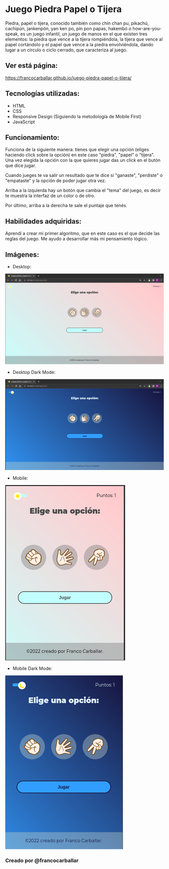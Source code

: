 # Juego Piedra Papel o Tijera
Piedra, papel o tijera, conocido también como chin chan pu, pikachú, cachipún, jankenpón, yan ken po, pin pon papas, hakembó o how-are-you-speak, es un juego infantil, un juego de manos en el que existen tres elementos: la piedra que vence a la tijera rompiéndola, la tijera que vence al papel cortándolo y el papel que vence a la piedra envolviéndola, dando lugar a un círculo o ciclo cerrado, que caracteriza al juego.

## Ver está página:
https://francocarballar.github.io/juego-piedra-papel-o-tijera/

## Tecnologías utilizadas:
- HTML
- CSS
- Responsive Design (Siguiendo la metodología de Mobile First)
- JavaScript

## Funcionamiento:
Funciona de la siguiente manera: tienes que elegir una opción (eliges haciendo click sobre la opción) en este caso "piedra", "papel" o "tijera". Una vez elegida la opción con la que quieres jugar das un click en el butón que dice jugar.

Cuando jueges te va salir un resultado que te dice si "ganaste", "perdiste" o "empataste" y la opción de poder jugar otra vez.

Arriba a la izquierda hay un botón que cambia el "tema" del juego, es decir te muestra la interfaz de un color o de otro.

Por último, arriba a la derecha te sale el puntaje que tenés.
## Habilidades adquiridas: 
Aprendí a crear mi primer algoritmo, que en este caso es el que decide las reglas del juego. Me ayudo a desarrollar más mi pensamiento lógico.

## Imágenes:
- Desktop: 

![Juego piedra, papel o tijera Desktop](./assets/screenshots/Juego-piedra-papel-tijera-Desktop.png)

- Desktop Dark Mode: 

![Juego piedra, papel o tijera Desktop Dark Mode](./assets/screenshots/Juego-piedra-papel-tijera-Desktop__Dark-Mode.png)

- Mobile: 

![Juego piedra, papel o tijera MObile](./assets/screenshots/Juego-piedra-papel-tijera-Mobile.png)

- Mobile Dark Mode: 

![Juego piedra, papel o tijera Mobile Dark Mode](./assets/screenshots/Juego-piedra-papel-tijera-Mobile__Dark-Mode.png)


### Creado por @francocarballar
